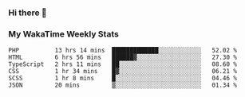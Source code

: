 ### Hi there 👋

<!--
**royschrauwen/royschrauwen** is a ✨ _special_ ✨ repository because its `README.md` (this file) appears on your GitHub profile.

Here are some ideas to get you started:

- 🔭 I’m currently working on ...
- 🌱 I’m currently learning ...
- 👯 I’m looking to collaborate on ...
- 🤔 I’m looking for help with ...
- 💬 Ask me about ...
- 📫 How to reach me: ...
- 😄 Pronouns: ...
- ⚡ Fun fact: ...
-->


### My WakaTime Weekly Stats
<!--START_SECTION:waka-->

```text
PHP          13 hrs 14 mins  █████████████░░░░░░░░░░░░   52.02 %
HTML         6 hrs 56 mins   ██████▓░░░░░░░░░░░░░░░░░░   27.30 %
TypeScript   2 hrs 11 mins   ██░░░░░░░░░░░░░░░░░░░░░░░   08.60 %
CSS          1 hr 34 mins    █▓░░░░░░░░░░░░░░░░░░░░░░░   06.21 %
SCSS         1 hr 8 mins     █░░░░░░░░░░░░░░░░░░░░░░░░   04.46 %
JSON         20 mins         ▒░░░░░░░░░░░░░░░░░░░░░░░░   01.34 %
```

<!--END_SECTION:waka-->
